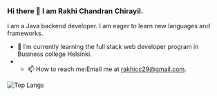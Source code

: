 ### Hi there 👋 I am Rakhi Chandran Chirayil.

I am a Java backend developer.
I am eager to learn new languages and frameworks.

- 🌱 I’m currently learning the full stack web developer program in Business college Helsinki.
- - 📫 How to reach me:Email me at [rakhicc29@gmail.com](mailto:rakhicc29@gmail.com).


![Top Langs](https://github-readme-stats.vercel.app/api/top-langs/?username=rakhicc&theme=swift)
<!--
**rakhicc/rakhicc** is a ✨ _special_ ✨ repository because its `README.md` (this file) appears on your GitHub profile.

Here are some ideas to get you started:

- 🔭 I’m currently working on ...
- 🌱 I’m currently learning ...
- 👯 I’m looking to collaborate on ...
- 🤔 I’m looking for help with ...
- 💬 Ask me about ...
- 📫 How to reach me: ...
- 😄 Pronouns: ...
- ⚡ Fun fact: ...
-->
